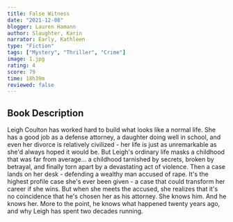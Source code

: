 ```yaml
---
title: False Witness
date: "2021-12-08"
blogger: Lauren Hamann
author: Slaughter, Karin
narrator: Early, Kathleen
type: "Fiction"
tags: ["Mystery", "Thriller", "Crime"]
image: 1.jpg
rating: 4
score: 79
time: 18h39m
reviewed: false
---
```


## Book Description

Leigh Coulton has worked hard to build what looks like a normal life. She has a good job as a defense attorney, a daughter doing well in school, and even her divorce is relatively civilized - her life is just as unremarkable as she'd always hoped it would be. But Leigh's ordinary life masks a childhood that was far from average... a childhood tarnished by secrets, broken by betrayal, and finally torn apart by a devastating act of violence. Then a case lands on her desk - defending a wealthy man accused of rape. It's the highest profile case she's ever been given - a case that could transform her career if she wins. But when she meets the accused, she realizes that it's no coincidence that he's chosen her as his attorney. She knows him. And he knows her. More to the point, he knows what happened twenty years ago, and why Leigh has spent two decades running.
